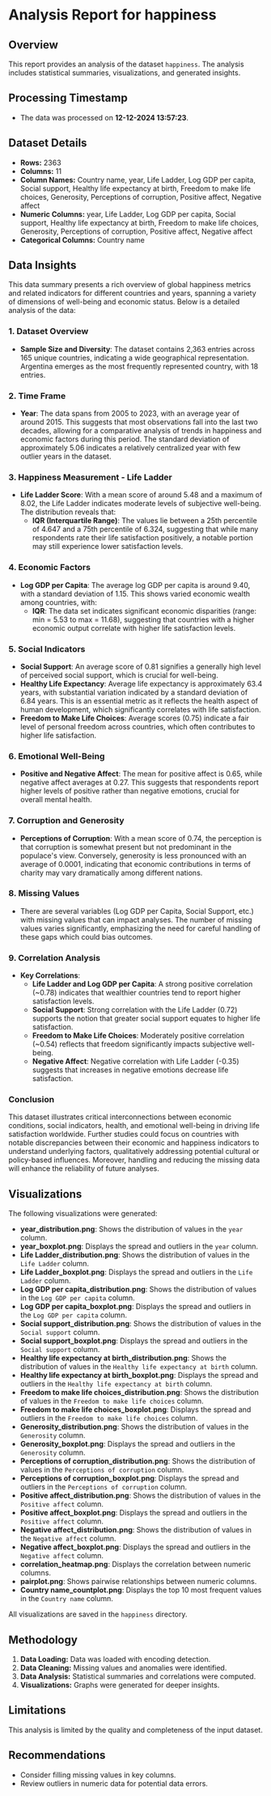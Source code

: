 # Analysis Report for happiness

## Overview

This report provides an analysis of the dataset `happiness`. The analysis includes statistical summaries, visualizations, and generated insights.

## Processing Timestamp

- The data was processed on **12-12-2024 13:57:23**.


## Dataset Details
- **Rows:** 2363
- **Columns:** 11
- **Column Names:** Country name, year, Life Ladder, Log GDP per capita, Social support, Healthy life expectancy at birth, Freedom to make life choices, Generosity, Perceptions of corruption, Positive affect, Negative affect
- **Numeric Columns:** year, Life Ladder, Log GDP per capita, Social support, Healthy life expectancy at birth, Freedom to make life choices, Generosity, Perceptions of corruption, Positive affect, Negative affect
- **Categorical Columns:** Country name
    

## Data Insights

This data summary presents a rich overview of global happiness metrics and related indicators for different countries and years, spanning a variety of dimensions of well-being and economic status. Below is a detailed analysis of the data:

### 1. Dataset Overview

- **Sample Size and Diversity**: The dataset contains 2,363 entries across 165 unique countries, indicating a wide geographical representation. Argentina emerges as the most frequently represented country, with 18 entries.
  
### 2. Time Frame

- **Year**: The data spans from 2005 to 2023, with an average year of around 2015. This suggests that most observations fall into the last two decades, allowing for a comparative analysis of trends in happiness and economic factors during this period. The standard deviation of approximately 5.06 indicates a relatively centralized year with few outlier years in the dataset.

### 3. Happiness Measurement - Life Ladder

- **Life Ladder Score**: With a mean score of around 5.48 and a maximum of 8.02, the Life Ladder indicates moderate levels of subjective well-being. The distribution reveals that:
  - **IQR (Interquartile Range)**: The values lie between a 25th percentile of 4.647 and a 75th percentile of 6.324, suggesting that while many respondents rate their life satisfaction positively, a notable portion may still experience lower satisfaction levels.

### 4. Economic Factors

- **Log GDP per Capita**: The average log GDP per capita is around 9.40, with a standard deviation of 1.15. This shows varied economic wealth among countries, with:
  - **IQR**: The data set indicates significant economic disparities (range: min = 5.53 to max = 11.68), suggesting that countries with a higher economic output correlate with higher life satisfaction levels.

### 5. Social Indicators

- **Social Support**: An average score of 0.81 signifies a generally high level of perceived social support, which is crucial for well-being.
- **Healthy Life Expectancy**: Average life expectancy is approximately 63.4 years, with substantial variation indicated by a standard deviation of 6.84 years. This is an essential metric as it reflects the health aspect of human development, which significantly correlates with life satisfaction.
- **Freedom to Make Life Choices**: Average scores (0.75) indicate a fair level of personal freedom across countries, which often contributes to higher life satisfaction.

### 6. Emotional Well-Being

- **Positive and Negative Affect**: The mean for positive affect is 0.65, while negative affect averages at 0.27. This suggests that respondents report higher levels of positive rather than negative emotions, crucial for overall mental health.

### 7. Corruption and Generosity

- **Perceptions of Corruption**: With a mean score of 0.74, the perception is that corruption is somewhat present but not predominant in the populace's view. Conversely, generosity is less pronounced with an average of 0.0001, indicating that economic contributions in terms of charity may vary dramatically among different nations.

### 8. Missing Values

- There are several variables (Log GDP per Capita, Social Support, etc.) with missing values that can impact analyses. The number of missing values varies significantly, emphasizing the need for careful handling of these gaps which could bias outcomes.

### 9. Correlation Analysis

- **Key Correlations**:
  - **Life Ladder and Log GDP per Capita**: A strong positive correlation (~0.78) indicates that wealthier countries tend to report higher satisfaction levels.
  - **Social Support**: Strong correlation with the Life Ladder (0.72) supports the notion that greater social support equates to higher life satisfaction.
  - **Freedom to Make Life Choices**: Moderately positive correlation (~0.54) reflects that freedom significantly impacts subjective well-being.
  - **Negative Affect**: Negative correlation with Life Ladder (-0.35) suggests that increases in negative emotions decrease life satisfaction.

### Conclusion

This dataset illustrates critical interconnections between economic conditions, social indicators, health, and emotional well-being in driving life satisfaction worldwide. Further studies could focus on countries with notable discrepancies between their economic and happiness indicators to understand underlying factors, qualitatively addressing potential cultural or policy-based influences. Moreover, handling and reducing the missing data will enhance the reliability of future analyses.

## Visualizations

The following visualizations were generated:

- **year_distribution.png**: Shows the distribution of values in the `year` column.
- **year_boxplot.png**: Displays the spread and outliers in the `year` column.
- **Life Ladder_distribution.png**: Shows the distribution of values in the `Life Ladder` column.
- **Life Ladder_boxplot.png**: Displays the spread and outliers in the `Life Ladder` column.
- **Log GDP per capita_distribution.png**: Shows the distribution of values in the `Log GDP per capita` column.
- **Log GDP per capita_boxplot.png**: Displays the spread and outliers in the `Log GDP per capita` column.
- **Social support_distribution.png**: Shows the distribution of values in the `Social support` column.
- **Social support_boxplot.png**: Displays the spread and outliers in the `Social support` column.
- **Healthy life expectancy at birth_distribution.png**: Shows the distribution of values in the `Healthy life expectancy at birth` column.
- **Healthy life expectancy at birth_boxplot.png**: Displays the spread and outliers in the `Healthy life expectancy at birth` column.
- **Freedom to make life choices_distribution.png**: Shows the distribution of values in the `Freedom to make life choices` column.
- **Freedom to make life choices_boxplot.png**: Displays the spread and outliers in the `Freedom to make life choices` column.
- **Generosity_distribution.png**: Shows the distribution of values in the `Generosity` column.
- **Generosity_boxplot.png**: Displays the spread and outliers in the `Generosity` column.
- **Perceptions of corruption_distribution.png**: Shows the distribution of values in the `Perceptions of corruption` column.
- **Perceptions of corruption_boxplot.png**: Displays the spread and outliers in the `Perceptions of corruption` column.
- **Positive affect_distribution.png**: Shows the distribution of values in the `Positive affect` column.
- **Positive affect_boxplot.png**: Displays the spread and outliers in the `Positive affect` column.
- **Negative affect_distribution.png**: Shows the distribution of values in the `Negative affect` column.
- **Negative affect_boxplot.png**: Displays the spread and outliers in the `Negative affect` column.
- **correlation_heatmap.png**: Displays the correlation between numeric columns.
- **pairplot.png**: Shows pairwise relationships between numeric columns.
- **Country name_countplot.png**: Displays the top 10 most frequent values in the `Country name` column.

All visualizations are saved in the `happiness` directory.

## Methodology

1. **Data Loading:** Data was loaded with encoding detection.
2. **Data Cleaning:** Missing values and anomalies were identified.
3. **Data Analysis:** Statistical summaries and correlations were computed.
4. **Visualizations:** Graphs were generated for deeper insights.

## Limitations

This analysis is limited by the quality and completeness of the input dataset.

## Recommendations

- Consider filling missing values in key columns.
- Review outliers in numeric data for potential data errors.
